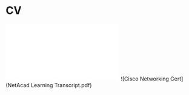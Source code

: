 # CV
![Cirriculum Vitae](Yehor_Brilov_-_DevOps_Engineer.pdf)
![Cisco Networking Cert](NetAcad Learning Transcript.pdf)
